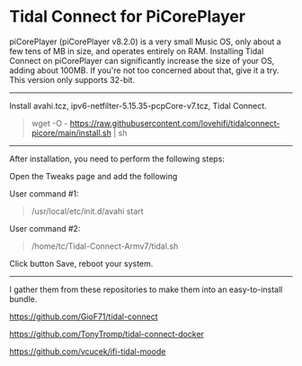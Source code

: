 # Tidal Connect for PiCorePlayer
>

piCorePlayer (piCorePlayer v8.2.0) is a very small Music OS, only about a few tens of MB in size, and operates entirely on RAM.
Installing Tidal Connect on piCorePlayer can significantly increase the size of your OS, adding about 100MB. If you're not too concerned about that, give it a try. This version only supports 32-bit.
>
>
------------
Install avahi.tcz, ipv6-netfilter-5.15.35-pcpCore-v7.tcz, Tidal Connect.
> 
> wget -O - https://raw.githubusercontent.com/lovehifi/tidalconnect-picore/main/install.sh | sh
>
----------------
After installation, you need to perform the following steps:

Open the Tweaks page and add the following
>
User command #1:
> /usr/local/etc/init.d/avahi start

User command #2:
> /home/tc/Tidal-Connect-Armv7/tidal.sh
>
Click button Save, reboot your system.

------------------------------
I gather them from these repositories to make them into an easy-to-install bundle.
>
https://github.com/GioF71/tidal-connect
>
​https://github.com/TonyTromp/tidal-connect-docker
>
​https://github.com/vcucek/ifi-tidal-moode
